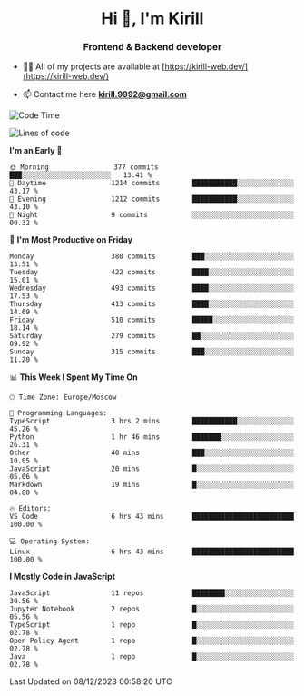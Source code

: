 <h1 align="center">Hi 👋, I'm Kirill</h1>
<h3 align="center">Frontend & Backend developer</h3>

- 👨‍💻 All of my projects are available at [https://kirill-web.dev/](https://kirill-web.dev/)

- 📫 Contact me here **kirill.9992@gmail.com**











<!--START_SECTION:waka-->
![Code Time](http://img.shields.io/badge/Code%20Time-1%2C561%20hrs%206%20mins-blue)

![Lines of code](https://img.shields.io/badge/From%20Hello%20World%20I%27ve%20Written-4.4%20million%20lines%20of%20code-blue)

**I'm an Early 🐤** 

```text
🌞 Morning                377 commits         ███░░░░░░░░░░░░░░░░░░░░░░   13.41 % 
🌆 Daytime                1214 commits        ███████████░░░░░░░░░░░░░░   43.17 % 
🌃 Evening                1212 commits        ███████████░░░░░░░░░░░░░░   43.10 % 
🌙 Night                  9 commits           ░░░░░░░░░░░░░░░░░░░░░░░░░   00.32 % 
```
📅 **I'm Most Productive on Friday** 

```text
Monday                   380 commits         ███░░░░░░░░░░░░░░░░░░░░░░   13.51 % 
Tuesday                  422 commits         ████░░░░░░░░░░░░░░░░░░░░░   15.01 % 
Wednesday                493 commits         ████░░░░░░░░░░░░░░░░░░░░░   17.53 % 
Thursday                 413 commits         ████░░░░░░░░░░░░░░░░░░░░░   14.69 % 
Friday                   510 commits         █████░░░░░░░░░░░░░░░░░░░░   18.14 % 
Saturday                 279 commits         ██░░░░░░░░░░░░░░░░░░░░░░░   09.92 % 
Sunday                   315 commits         ███░░░░░░░░░░░░░░░░░░░░░░   11.20 % 
```


📊 **This Week I Spent My Time On** 

```text
🕑︎ Time Zone: Europe/Moscow

💬 Programming Languages: 
TypeScript               3 hrs 2 mins        ███████████░░░░░░░░░░░░░░   45.26 % 
Python                   1 hr 46 mins        ███████░░░░░░░░░░░░░░░░░░   26.31 % 
Other                    40 mins             ███░░░░░░░░░░░░░░░░░░░░░░   10.05 % 
JavaScript               20 mins             █░░░░░░░░░░░░░░░░░░░░░░░░   05.06 % 
Markdown                 19 mins             █░░░░░░░░░░░░░░░░░░░░░░░░   04.80 % 

🔥 Editors: 
VS Code                  6 hrs 43 mins       █████████████████████████   100.00 % 

💻 Operating System: 
Linux                    6 hrs 43 mins       █████████████████████████   100.00 % 
```

**I Mostly Code in JavaScript** 

```text
JavaScript               11 repos            ████████░░░░░░░░░░░░░░░░░   30.56 % 
Jupyter Notebook         2 repos             █░░░░░░░░░░░░░░░░░░░░░░░░   05.56 % 
TypeScript               1 repo              █░░░░░░░░░░░░░░░░░░░░░░░░   02.78 % 
Open Policy Agent        1 repo              █░░░░░░░░░░░░░░░░░░░░░░░░   02.78 % 
Java                     1 repo              █░░░░░░░░░░░░░░░░░░░░░░░░   02.78 % 
```




 Last Updated on 08/12/2023 00:58:20 UTC
<!--END_SECTION:waka-->
